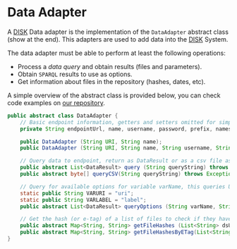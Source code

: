 # Data Adapter

A [DISK](https://disk.isi.edu) Data adapter is the implementation of the `DataAdapter` abstract class (show at the end).
This adapters are used to add data into the [DISK](https://disk.isi.edu) System.

The data adapter must be able to perform at least the following operations:

 - Process a *data query* and obtain results (files and parameters).
 - Obtain `SPARQL` results to use as options.
 - Get information about files in the repository (hashes, dates, etc).


 A simple overview of the abstract class is provided below, you can check code examples on [our repository](https://github.com/KnowledgeCaptureAndDiscovery/DISK-API/blob/main/server/src/main/java/org/diskproject/server/adapters/GraphDBAdapter.java).

```java
public abstract class DataAdapter {
    // Basic endpoint information, getters and setters omitted for simplicity
    private String endpointUrl, name, username, password, prefix, namespace;

    public DataAdapter (String URI, String name);
    public DataAdapter (String URI, String name, String username, String password);

    // Query data to endpoint, return as DataResult or as a csv file as byte[]
    public abstract List<DataResult> query (String queryString) throws Exception;
    public abstract byte[] queryCSV(String queryString) throws Exception;

    // Query for available options for variable varName, this queries URI and (opt) label.
    static public String VARURI = "uri";
    static public String VARLABEL = "label";
    public abstract List<DataResult> queryOptions (String varName, String constraintQuery) throws Exception;

    // Get the hash (or e-tag) of a list of files to check if they have change
    public abstract Map<String, String> getFileHashes (List<String> dsUrls) throws Exception;
    public abstract Map<String, String> getFileHashesByETag(List<String> dsUrls) throws Exception;
}
```